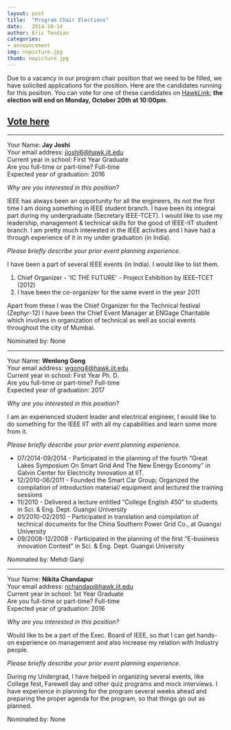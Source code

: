 ```yaml
---
layout: post
title:  "Program Chair Elections"
date:   2014-10-14
author: Eric Tendian
categories: 
- announcement
img: nopicture.jpg
thumb: nopicture.jpg
---
```



Due to a vacancy in our program chair position that we need to be filled, we have solicited applications for the position. Here are the candidates running for this position. You can vote for one of these candidates on [HawkLink](https://iit.collegiatelink.net/organization/ieee/election/start/54589); **the election will end on Monday, October 20th at 10:00pm**.

## [Vote here](https://iit.collegiatelink.net/organization/ieee/election/start/54589)

***

Your Name: **Jay Joshi**<br>
Your email address: <jjoshi6@hawk.iit.edu><br>
Current year in school: First Year Graduate<br>
Are you full-time or part-time? Full-time<br>
Expected year of graduation: 2016<br>

*Why are you interested in this position?*

IEEE has always been an opportunity for all the engineers, Its not the first time I am doing something in IEEE student branch. I have been its integral part during my undergraduate (Secretary IEEE-TCET). I would like to use my leadership, management & technical skills for the good of IEEE-IIT student branch. I am pretty much interested in the IEEE activities and I have had a through experience of it in my under graduation (in India).

*Please briefly describe your prior event planning experience.*

I have been a part of several IEEE events (in India). I would like to list them.
1) Chief Organizer - 'IC THE FUTURE' - Project Exhibition by IEEE-TCET (2012)
2) I have been the co-organizer for the same event in the year 2011

Apart from these I was the Chief Organizer for the Technical festival (Zephyr-12)
I have been the Chief Event Manager at ENGage Charitable which involves in organization of technical as well as social events throughout the city of Mumbai.

Nominated by: None

***

Your Name: **Wenlong Gong**<br>
Your email address: <wgong4@hawk.iit.edu><br>
Current year in school: First Year Ph. D.<br>
Are you full-time or part-time? Full-time<br>
Expected year of graduation: 2017<br>

*Why are you interested in this position?*

I am an experienced student leader and electrical engineer, I would like to do something for the IEEE IIT with all my capabilities and learn some more from it.

*Please briefly describe your prior event planning experience.*

* 07/2014-09/2014 - Participated in the planning of the fourth “Great Lakes Symposium On Smart Grid And The New Energy Economy” in Galvin Center for Electricity Innovation at IIT.
* 12/2010-06/2011 - Founded the Smart Car Group; Organized the compilation of introduction material/ equipment and lectured the training sessions
* 11/2010 - Delivered a lecture entitled “College English 450” to students in Sci. & Eng. Dept. Guangxi University
* 01/2010-02/2010 - Participated in translation and compilation of technical documents for the China Southern Power Grid Co., at Guangxi University
* 09/2008-12/2008 - Participated in the planning of the first “E-business innovation Contest” in Sci. & Eng. Dept. Guangxi University

Nominated by: Mehdi Ganji

***

Your Name: **Nikita Chandapur**<br>
Your email address: <nchandap@hawk.iit.edu><br>
Current year in school: 1st Year Graduate<br>
Are you full-time or part-time? Full-time<br>
Expected year of graduation: 2016<br>

*Why are you interested in this position?*

Would like to be a part of the Exec. Board of IEEE, so that I can get hands-on experience on management and also increase my relation with Industry people.

*Please briefly describe your prior event planning experience.*

During my Undergrad, I have helped in organizing several events, like College fest, Farewell day and other quiz programs and mock interviews. I have experience in planning for the program several weeks ahead and preparing the proper agenda for the program, so that things go out as planned.

Nominated by: None
